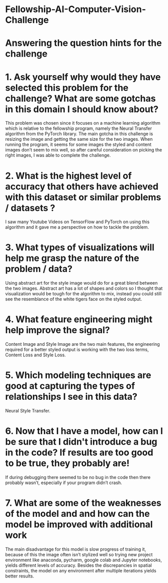 # Fellowship-AI-Computer-Vision-Challenge
# Answering the question hints for the challenge
# 1.	Ask yourself why would they have selected this problem for the challenge? What are some gotchas in this domain I should know about?

This problem was chosen since it focuses on a machine learning algorithm which is relative to the fellowship program, namely the Neural Transfer algorithm from the PyTorch library. The main gotcha in this challenge is resizing the image and getting the same size for the two images. When running the program, it seems for some images the styled and content images don’t seem to mix well, so after careful consideration on picking the right images, I was able to complete the challenge.
# 2.	What is the highest level of accuracy that others have achieved with this dataset or similar problems / datasets ?

I saw many Youtube Videos on TensorFlow and PyTorch on using this algorithm and it gave me a perspective on how to tackle the problem. 
# 3.	What types of visualizations will help me grasp the nature of the problem / data?

Using abstract art for the style image would do for a great blend between the two images. Abstract art has a lot of shapes and colors so I thought that visualization would be tough for the algorithm to mix, instead you could still see the resemblance of the white tigers face on the styled output.
# 4.	What feature engineering might help improve the signal?

Content Image and Style Image are the two main features, the engineering required for a better styled output is working with the two loss terms, Content Loss and Style Loss.
# 5.	Which modeling techniques are good at capturing the types of relationships I see in this data?

Neural Style Transfer.
# 6.	Now that I have a model, how can I be sure that I didn't introduce a bug in the code? If results are too good to be true, they probably are!

If during debugging there seemed to be no bug in the code then there probably wasn’t, especially if your program didn’t crash.
# 7.	What are some of the weaknesses of the model and and how can the model be improved with additional work

The main disadvantage for this model is slow progress of training it, because of this the image often isn’t stylized well so trying new project environment like anaconda, pycharm, google colab and Jupyter notebooks, yields different levels of accuracy. Besides the discrepancies in spatial constraints, the model on any environment after multiple iterations yields better results.
